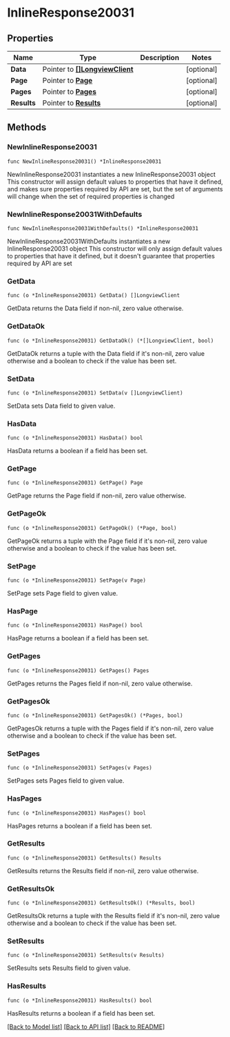 # InlineResponse20031

## Properties

Name | Type | Description | Notes
------------ | ------------- | ------------- | -------------
**Data** | Pointer to [**[]LongviewClient**](LongviewClient.md) |  | [optional] 
**Page** | Pointer to [**Page**](Page.md) |  | [optional] 
**Pages** | Pointer to [**Pages**](Pages.md) |  | [optional] 
**Results** | Pointer to [**Results**](Results.md) |  | [optional] 

## Methods

### NewInlineResponse20031

`func NewInlineResponse20031() *InlineResponse20031`

NewInlineResponse20031 instantiates a new InlineResponse20031 object
This constructor will assign default values to properties that have it defined,
and makes sure properties required by API are set, but the set of arguments
will change when the set of required properties is changed

### NewInlineResponse20031WithDefaults

`func NewInlineResponse20031WithDefaults() *InlineResponse20031`

NewInlineResponse20031WithDefaults instantiates a new InlineResponse20031 object
This constructor will only assign default values to properties that have it defined,
but it doesn't guarantee that properties required by API are set

### GetData

`func (o *InlineResponse20031) GetData() []LongviewClient`

GetData returns the Data field if non-nil, zero value otherwise.

### GetDataOk

`func (o *InlineResponse20031) GetDataOk() (*[]LongviewClient, bool)`

GetDataOk returns a tuple with the Data field if it's non-nil, zero value otherwise
and a boolean to check if the value has been set.

### SetData

`func (o *InlineResponse20031) SetData(v []LongviewClient)`

SetData sets Data field to given value.

### HasData

`func (o *InlineResponse20031) HasData() bool`

HasData returns a boolean if a field has been set.

### GetPage

`func (o *InlineResponse20031) GetPage() Page`

GetPage returns the Page field if non-nil, zero value otherwise.

### GetPageOk

`func (o *InlineResponse20031) GetPageOk() (*Page, bool)`

GetPageOk returns a tuple with the Page field if it's non-nil, zero value otherwise
and a boolean to check if the value has been set.

### SetPage

`func (o *InlineResponse20031) SetPage(v Page)`

SetPage sets Page field to given value.

### HasPage

`func (o *InlineResponse20031) HasPage() bool`

HasPage returns a boolean if a field has been set.

### GetPages

`func (o *InlineResponse20031) GetPages() Pages`

GetPages returns the Pages field if non-nil, zero value otherwise.

### GetPagesOk

`func (o *InlineResponse20031) GetPagesOk() (*Pages, bool)`

GetPagesOk returns a tuple with the Pages field if it's non-nil, zero value otherwise
and a boolean to check if the value has been set.

### SetPages

`func (o *InlineResponse20031) SetPages(v Pages)`

SetPages sets Pages field to given value.

### HasPages

`func (o *InlineResponse20031) HasPages() bool`

HasPages returns a boolean if a field has been set.

### GetResults

`func (o *InlineResponse20031) GetResults() Results`

GetResults returns the Results field if non-nil, zero value otherwise.

### GetResultsOk

`func (o *InlineResponse20031) GetResultsOk() (*Results, bool)`

GetResultsOk returns a tuple with the Results field if it's non-nil, zero value otherwise
and a boolean to check if the value has been set.

### SetResults

`func (o *InlineResponse20031) SetResults(v Results)`

SetResults sets Results field to given value.

### HasResults

`func (o *InlineResponse20031) HasResults() bool`

HasResults returns a boolean if a field has been set.


[[Back to Model list]](../README.md#documentation-for-models) [[Back to API list]](../README.md#documentation-for-api-endpoints) [[Back to README]](../README.md)


